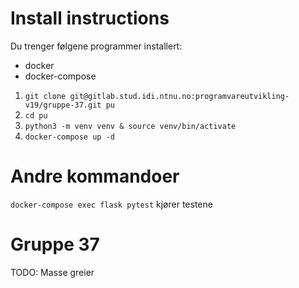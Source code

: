 # Install instructions
Du trenger følgene programmer installert:
* docker
* docker-compose

1. `git clone git@gitlab.stud.idi.ntnu.no:programvareutvikling-v19/gruppe-37.git pu`
2. `cd pu`
3. `python3 -m venv venv & source venv/bin/activate`
3. `docker-compose up -d`

# Andre kommandoer
`docker-compose exec flask pytest` kjører testene
# Gruppe 37
TODO: Masse greier
